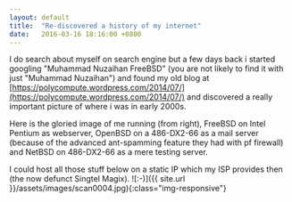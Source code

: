 ```yaml
---
layout: default
title:  "Re-discovered a history of my internet"
date:   2016-03-16 18:16:00 +0800
---
```

I do search about myself on search engine but a few days back i started googling "Muhammad Nuzaihan FreeBSD" (you are not likely to find it with just "Muhammad Nuzaihan") and found my old blog at [https://polycompute.wordpress.com/2014/07/](https://polycompute.wordpress.com/2014/07/) and discovered a really important picture of where i was in early 2000s.

Here is the gloried image of me running (from right), FreeBSD on Intel Pentium as webserver, OpenBSD on a 486-DX2-66 as a mail server (because of the advanced ant-spamming feature they had with pf firewall) and NetBSD on 486-DX2-66 as a mere testing server.

I could host all those stuff below on a static IP which my ISP provides then (the now defunct Singtel Magix).
![:-)]({{ site.url }}/assets/images/scan0004.jpg){:class="img-responsive"}
